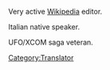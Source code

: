 Very active [Wikipedia](http://it.wikipedia.org) editor.

Italian native speaker.

UFO/XCOM saga veteran.

[Category:Translator](Category:Translator "wikilink")